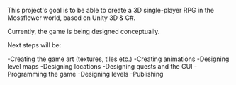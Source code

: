 This project's goal is to be able to create a 3D single-player RPG in the Mossflower world, based on Unity 3D & C#.

Currently, the game is being designed conceptually.

Next steps will be:

-Creating the game art (textures, tiles etc.)
-Creating animations
-Designing level maps
-Designing locations
-Designing quests and the GUI
-Programming the game
-Designing levels
-Publishing
